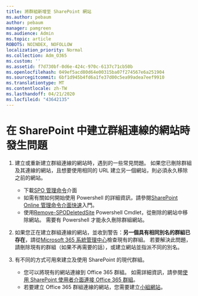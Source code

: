 ```yaml
---
title: 將群組新增至 SharePoint 網站
ms.author: pebaum
author: pebaum
manager: pamgreen
ms.audience: Admin
ms.topic: article
ROBOTS: NOINDEX, NOFOLLOW
localization_priority: Normal
ms.collection: Adm_O365
ms.custom: ''
ms.assetid: f7d730bf-0d6e-424c-970c-6137c71cb50b
ms.openlocfilehash: 049ef5acd80d64e00315ba07f274567e6a251904
ms.sourcegitcommit: 6bf1d945b4fd6a1fe37d00c5ea99adea7eef9910
ms.translationtype: MT
ms.contentlocale: zh-TW
ms.lasthandoff: 04/21/2020
ms.locfileid: "43642135"
---
```

# <a name="issues-when-creating-a-group-connected-site-in-sharepoint"></a>在 SharePoint 中建立群組連線的網站時發生問題

1. 建立或重新建立群組連線的網站時，遇到的一些常見問題。
如果您已刪除群組及其連線的網站，且想要使用相同的 URL 建立另一個網站，則必須永久移除之前的網站。

   - 下載[SPO 管理命令](https://support.office.com/article/introduction-to-the-sharepoint-online-management-shell-c16941c3-19b4-4710-8056-34c034493429)介面
   - 如需有關如何開始使用 Powershell 的詳細資訊，請參閱[SharePoint Online 管理命令介面快速](https://docs.microsoft.com/powershell/module/sharepoint-online/remove-sposite)入門。
   - 使用[Remove-SPODeletedSite](https://docs.microsoft.com/powershell/module/sharepoint-online/remove-sposite?view=sharepoint-ps) Powershell Cmdlet，從刪除的網站中移除網站。 需要有 Powershell 才能永久刪除群組網站。

1. 如果您正在建立群組連線的網站，並收到警告：**另一個具有相同別名的群組已存在**，請從[Microsoft 365 系統管理中心](https://admin.microsoft.com/AdminPortal/Home#/groups)檢查現有的群組。 若要解決此問題，請刪除現有的群組（如果不再需要的話），或建立網站並指派不同的別名。

1. 有不同的方式可用來建立及使用 SharePoint 的現代群組。

   - 您可以將現有的網站連線到 Office 365 群組。 如需詳細資訊，請參閱[使用 SharePoint 使用者介面連接 Office 365 群組](https://docs.microsoft.com/sharepoint/dev/transform/modernize-connect-to-office365-group#connect-an-office-365-group-using-the-sharepoint-user-interface)。
   - 若要建立 Office 365 群組連線的網站，您需要建立[小組網站](https://admin.microsoft.com/sharepoint)。
